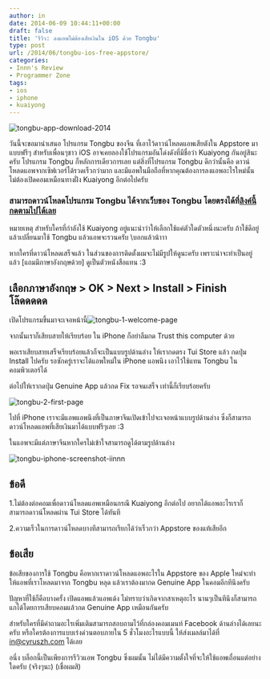 ```yaml
---
author: in
date: 2014-06-09 10:44:11+00:00
draft: false
title: 'รีวิว: ลงแอพไม่ต้องเสียเงินใน iOS ด้วย Tongbu'
type: post
url: /2014/06/tongbu-ios-free-appstore/
categories:
- Innn's Review
- Programmer Zone
tags:
- ios
- iphone
- kuaiyong
---
```


![tongbu-app-download-2014](https://www.cyruszh.com/wp-content/uploads/2014/06/tongbu-app-download-20141.jpg)


วันนี้จะขอมานำเสนอ โปรแกรม Tongbu ของจีน ที่เอาไว้ดาวน์โหลดแอพเสียตังใน Appstore มาแบบฟรีๆ สำหรับเพื่อนๆชาว iOS อาจเคยลองใช้โปรแกรมอันโด่งดังที่มีชื่อว่า Kuaiyong กันอยู่สินะครับ โปรแกรม Tongbu ก็หลักการเดียวการเลย แต่สิ่งที่โปรแกรม Tongbu ดีกว่านั้นคือ ดาวน์โหลดแอพจากเซิฟเวอร์ได้รวดเร็วกว่ามาก และมีแอพในมือถือที่หากคุณต้องการลงแอพอะไรใหม่นั้น ไม่ต้องเปิดคอมเหมือนทางฝั่ง Kuaiyong อีกต่อไปครับ

<!-- more -->


### สามารถดาวน์โหลดโปรแกรม Tongbu ได้จากเว็บของ Tongbu โดยตรงได้ที่[ลิงค์นี้กดตามไปได้เลย](http://www.tongbu.com/zhushou/)


หมายเหตุ สำหรับใครที่กำลังใช้ Kuaiyong อยู่แนะนำว่าให้เลือกใช้แค่ตัวใดตัวหนึ่งนะครับ ถ้าใช้ดีอยู่แล้วเปลี่ยนมาใช้ Tongbu แล้วแอพจะรวนครับ \\บอกแล้วน้าาา

หากใครที่ดาวน์โหลดเสร็จแล้ว ในส่วนของการติดตั้งผมจะไม่มีรูปให้ดูนะครับ เพราะน่าจะทำเป็นอยู่แล้ว [แถมมีภาษาอังกฤษด้วย] ดูเป็นตัวหนังสือแทน :3


## เลือกภาษาอังกฤษ > OK > Next > Install > Finish โล๊ดดดดด


เปิดโปรแกรมขึ้นมาจะเจอหน้านี้![tongbu-1-welcome-page](https://www.cyruszh.com/wp-content/uploads/2014/06/tongbu-1-welcome-page.png)


จากนั้นเราก็เสียบสายให้เรียบร้อย ใน iPhone ก็อย่าลืมกด Trust this computer ด้วย

พอเราเสียบสายเสร็จเรียบร้อยแล้วก็จะเป็นแบบรูปด้านล่าง ให้เรากดตรง Tui Store แล้ว กดปุ่ม Install ไปครับ รอซักครู่เราจะได้แอพใหม่ใน iPhone แอพนึง เอาไว้ใช้แทน Tongbu ในคอมพิวเตอร์ได้

ต่อไปให้เรากดปุ่ม Genuine App แล้วกด Fix รอจนเสร็จ เท่านี้ก็เรียบร้อยครับ

![tongbu-2-first-page](https://www.cyruszh.com/wp-content/uploads/2014/06/tongbu-2-first-page.png)


ไปที่ iPhone เราจะมีแอพแอพนึงที่เป็นภาษาจีนเปิดเข้าไปจะเจอหน้าแบบรูปด้านล่าง ซึ่งก็สามารถดาวน์โหลดแอพที่เสียเงินมาได้แบบฟรีๆเลย :3

ในแอพจะมีแต่ภาษาจีนหากใครไม่เข้าใจสามารถดูได้ตามรูปด้านล่าง

![tongbu-iphone-screenshot-iinnn](https://www.cyruszh.com/wp-content/uploads/2014/06/tongbu-iphone-screenshot-iinnn.jpg)



## ข้อดี


1.ไม่ต้องต่อคอมเพื่อดาวน์โหลดแอพเหมือนกรณี Kuaiyong อีกต่อไป อยากได้แอพอะไรเราก็สามารถดาวน์โหลดผ่าน Tui Store ได้ทันที

2.ความเร็วในการดาวน์โหลดบางทีสามารถเรียกได้ว่าเร็วกว่า Appstore ของแท้เสียอีก


## ข้อเสีย


ข้อเสียของการใช้ Tongbu คือหากเราดาวน์โหลดแอพอะไรใน Appstore ของ Apple ใหม่จะทำให้แอพที่เราโหลดมาจาก Tongbu หลุด แล้วเราต้องมากด Genuine App ในคอมอีกทีนึงครับ

ปัญหาที่ใช้ก็คือบางครั้ง เปิดแอพแล้วแอพเด้ง ไม่ทราบว่าเกิดจากสาเหตุอะไร นานๆเป็นทีนึงก็สามารถแกได้โดยการเสียบคอมแล้วกด Genuine App เหมือนกันครับ

สำหรับใครที่มีคำถามอะไรเพิ่มเติมสามารถสอบถามไว้ที่กล่องคอมเมนท์ Facebook ด้านล่างได้เลยนะครับ หรือใครต้องการแบบเร่งด่วนตอบภายใน 5 ชั่วโมงอะไรแบบนี้ ให้ส่งเมลล์มาได้ที่ in@cyruszh.com ได้เลย

อนึ่ง บล็อกนี้เป็นเพียงการรีวิวแอพ Tongbu ซึ่งผมนั้น ไม่ได้มีความตั้งใจที่จะให้ใช้แอพเถื่อนแต่อย่างใดครับ (จริงๆนะ) (เชื่อผมสิ)
